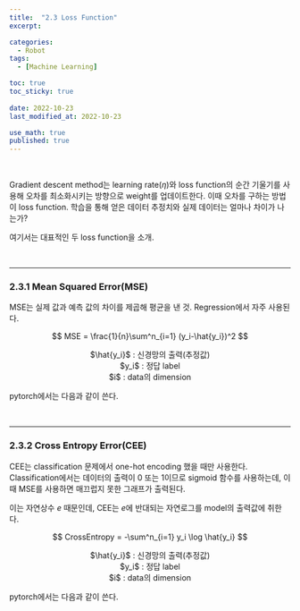 ```yaml
---
title:  "2.3 Loss Function"
excerpt: 

categories:
  - Robot
tags:
  - [Machine Learning]

toc: true
toc_sticky: true
 
date: 2022-10-23
last_modified_at: 2022-10-23

use_math: true
published: true
---
```


<br>

Gradient descent method는 learning rate($\eta$)와 loss function의 순간 기울기를 사용해 오차를 최소화시키는 방향으로 weight를 업데이트한다. 이때 오차를 구하는 방법이 loss function. 학습을 통해 얻은 데이터 추정치와 실제 데이터는 얼마나 차이가 나는가?

여기서는 대표적인 두 loss function을 소개.

<br>

***

### 2.3.1 Mean Squared Error(MSE)

MSE는 실제 값과 예측 값의 차이를 제곱해 평균을 낸 것. Regression에서 자주 사용된다.

$$
MSE = \frac{1}{n}\sum^n_{i=1} (y_i-\hat{y_i})^2
$$

<center>$\hat{y_i}$ : 신경망의 출력(추정값)</center>
<center>$y_i$ : 정답 label</center>
<center>$i$ : data의 dimension</center>

pytorch에서는 다음과 같이 쓴다.

<script src="https://gist.github.com/younghwanJoo1608/bce17bc81b47254f6465502c90ee97a0.js"></script>

<br>

***

### 2.3.2 Cross Entropy Error(CEE)

CEE는 classification 문제에서 one-hot encoding 했을 때만 사용한다. Classification에서는 데이터의 출력이 0 또는 1이므로 sigmoid 함수를 사용하는데, 이때 MSE를 사용하면 매끄럽지 못한 그래프가 출력된다.

이는 자연상수 $e$ 때문인데, CEE는 $e$에 반대되는 자연로그를 model의 출력값에 취한다.

$$
CrossEntropy = -\sum^n_{i=1} y_i \log \hat{y_i}
$$

<center>$\hat{y_i}$ : 신경망의 출력(추정값)</center>
<center>$y_i$ : 정답 label</center>
<center>$i$ : data의 dimension</center>

pytorch에서는 다음과 같이 쓴다.

<script src="https://gist.github.com/younghwanJoo1608/15dd91463b2f3437e5ea5e400ffb9de8.js"></script>